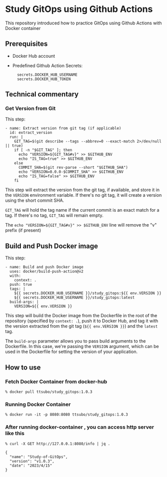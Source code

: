# Study GitOps using Github Actions

This repository introduced how to practice GitOps using Github Actions with Docker container

## Prerequisites

- Docker Hub account
- Predefined Github Action Secrets:

        secrets.DOCKER_HUB_USERNAME
        secrets.DOCKER_HUB_TOKEN

## Technical commentary

### Get Version from Git

This step:

    - name: Extract version from git tag (if applicable)
      id: extract_version
      run: |
        GIT_TAG=$(git describe --tags --abbrev=0 --exact-match 2>/dev/null || true)
        if [ -n "$GIT_TAG" ]; then
          echo "VERSION=${GIT_TAG#v}" >> $GITHUB_ENV
          echo "IS_TAG=true" >> $GITHUB_ENV
        else
          COMMIT_SHA=$(git rev-parse --short "$GITHUB_SHA")
          echo "VERSION=0.0.0-$COMMIT_SHA" >> $GITHUB_ENV
          echo "IS_TAG=false" >> $GITHUB_ENV
        fi

This step will extract the version from the git tag, if available, and store it in the `VERSION` environment variable. If there's no git tag, it will create a version using the short commit SHA.

`GIT_TAG` will hold the tag name if the current commit is an exact match for a tag. If there's no tag, `GIT_TAG` will remain empty.

The `echo "VERSION=${GIT_TAG#v}" >> $GITHUB_ENV` line will remove the "v" prefix (if present)

## Build and Push Docker image

This step:

    - name: Build and push Docker image
      uses: docker/build-push-action@v2
      with:
        context: .
      push: true
      tags: |
        ${{ secrets.DOCKER_HUB_USERNAME }}/study_gitops:${{ env.VERSION }}
        ${{ secrets.DOCKER_HUB_USERNAME }}/study_gitops:latest
      build-args: |
        VERSION=${{ env.VERSION }}

This step will build the Docker image from the Dockerfile in the root of the repository (specified by `context: .`), push it to Docker Hub, and tag it with the version extracted from the git tag (`${{ env.VERSION }}`) and the `latest` tag.

The `build-args` parameter allows you to pass build arguments to the Dockerfile. In this case, we're passing the `VERSION` argument, which can be used in the Dockerfile for setting the version of your application.

## How to use

### Fetch Docker Container from docker-hub

    % docker pull ttsubo/study_gitops:1.0.3

### Running Docker Container

    % docker run -it -p 8080:8080 ttsubo/study_gitops:1.0.3

### After running docker-container , you can access http server like this

    % curl -X GET http://127.0.0.1:8080/info | jq .

    {
      "name": "Study-of-GitOps",
      "version": "v1.0.3",
      "date": "2023/4/15"
    }

